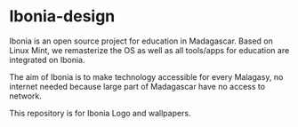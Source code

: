 # Ibonia-design
 Ibonia is an open source project for education in Madagascar.
 Based on Linux Mint, we remasterize the OS as well as all tools/apps for education are integrated on Ibonia.



 The aim of Ibonia is to make technology accessible for every Malagasy, no internet needed because large part of Madagascar have no access to network.

 This repository is for Ibonia Logo and wallpapers.

